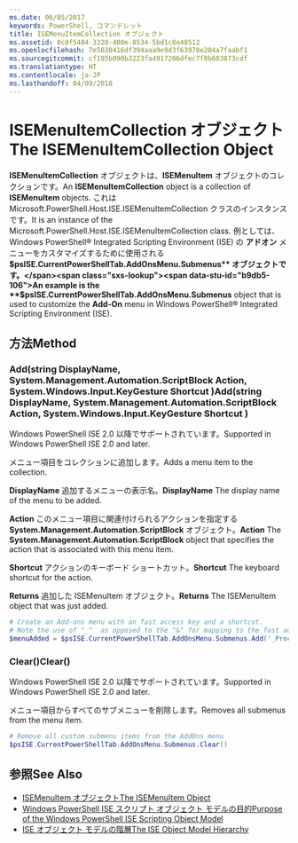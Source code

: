 ```yaml
---
ms.date: 06/05/2017
keywords: PowerShell, コマンドレット
title: ISEMenuItemCollection オブジェクト
ms.assetid: 0c0f5484-3320-408e-8534-5bd1c8e48512
ms.openlocfilehash: 7e5030416df394aaa9e9d3f63978e204a7faabf1
ms.sourcegitcommit: cf195b090b3223fa4917206dfec7f0b603873cdf
ms.translationtype: HT
ms.contentlocale: ja-JP
ms.lasthandoff: 04/09/2018
---
```

# <a name="the-isemenuitemcollection-object"></a><span data-ttu-id="b9db5-103">ISEMenuItemCollection オブジェクト</span><span class="sxs-lookup"><span data-stu-id="b9db5-103">The ISEMenuItemCollection Object</span></span>

<span data-ttu-id="b9db5-104">**ISEMenuItemCollection** オブジェクトは、**ISEMenuItem** オブジェクトのコレクションです。</span><span class="sxs-lookup"><span data-stu-id="b9db5-104">An **ISEMenuItemCollection** object is a collection of **ISEMenuItem** objects.</span></span> <span data-ttu-id="b9db5-105">これは Microsoft.PowerShell.Host.ISE.ISEMenuItemCollection クラスのインスタンスです。</span><span class="sxs-lookup"><span data-stu-id="b9db5-105">It is an instance of the Microsoft.PowerShell.Host.ISE.ISEMenuItemCollection class.</span></span> <span data-ttu-id="b9db5-106">例としては、Windows PowerShell® Integrated Scripting Environment (ISE) の **アドオン** メニューをカスタマイズするために使用される **$psISE.CurrentPowerShellTab.AddOnsMenu.Submenus** オブジェクトです。</span><span class="sxs-lookup"><span data-stu-id="b9db5-106">An example is the **$psISE.CurrentPowerShellTab.AddOnsMenu.Submenus** object that is used to customize the **Add-On** menu in Windows PowerShell® Integrated Scripting Environment (ISE).</span></span>

## <a name="method"></a><span data-ttu-id="b9db5-107">方法</span><span class="sxs-lookup"><span data-stu-id="b9db5-107">Method</span></span>

### <a name="addstring-displayname-systemmanagementautomationscriptblock-action-systemwindowsinputkeygesture-shortcut-"></a><span data-ttu-id="b9db5-108">Add\(string DisplayName, System.Management.Automation.ScriptBlock Action, System.Windows.Input.KeyGesture Shortcut \)</span><span class="sxs-lookup"><span data-stu-id="b9db5-108">Add\(string DisplayName, System.Management.Automation.ScriptBlock Action, System.Windows.Input.KeyGesture Shortcut \)</span></span>

<span data-ttu-id="b9db5-109">Windows PowerShell ISE 2.0 以降でサポートされています。</span><span class="sxs-lookup"><span data-stu-id="b9db5-109">Supported in Windows PowerShell ISE 2.0 and later.</span></span>

<span data-ttu-id="b9db5-110">メニュー項目をコレクションに追加します。</span><span class="sxs-lookup"><span data-stu-id="b9db5-110">Adds a menu item to the collection.</span></span>

<span data-ttu-id="b9db5-111">**DisplayName** 追加するメニューの表示名。</span><span class="sxs-lookup"><span data-stu-id="b9db5-111">**DisplayName** The display name of the menu to be added.</span></span>

<span data-ttu-id="b9db5-112">**Action** このメニュー項目に関連付けられるアクションを指定する **System.Management.Automation.ScriptBlock** オブジェクト。</span><span class="sxs-lookup"><span data-stu-id="b9db5-112">**Action** The **System.Management.Automation.ScriptBlock** object that specifies the action that is associated with this menu item.</span></span>

<span data-ttu-id="b9db5-113">**Shortcut** アクションのキーボード ショートカット。</span><span class="sxs-lookup"><span data-stu-id="b9db5-113">**Shortcut** The keyboard shortcut for the action.</span></span>

<span data-ttu-id="b9db5-114">**Returns** 追加した ISEMenuItem オブジェクト。</span><span class="sxs-lookup"><span data-stu-id="b9db5-114">**Returns** The ISEMenuItem object that was just added.</span></span>

```powershell
# Create an Add-ons menu with an fast access key and a shortcut.
# Note the use of "_"  as opposed to the "&" for mapping to the fast access key letter for the menu item.
$menuAdded = $psISE.CurrentPowerShellTab.AddOnsMenu.Submenus.Add('_Process', {Get-Process}, 'Alt+P')
```

### <a name="clear"></a><span data-ttu-id="b9db5-115">Clear\(\)</span><span class="sxs-lookup"><span data-stu-id="b9db5-115">Clear\(\)</span></span>

<span data-ttu-id="b9db5-116">Windows PowerShell ISE 2.0 以降でサポートされています。</span><span class="sxs-lookup"><span data-stu-id="b9db5-116">Supported in Windows PowerShell ISE 2.0 and later.</span></span>

<span data-ttu-id="b9db5-117">メニュー項目からすべてのサブメニューを削除します。</span><span class="sxs-lookup"><span data-stu-id="b9db5-117">Removes all submenus from the menu item.</span></span>

```powershell
# Remove all custom submenu items from the AddOns menu
$psISE.CurrentPowerShellTab.AddOnsMenu.Submenus.Clear()
```

## <a name="see-also"></a><span data-ttu-id="b9db5-118">参照</span><span class="sxs-lookup"><span data-stu-id="b9db5-118">See Also</span></span>

- [<span data-ttu-id="b9db5-119">ISEMenuItem オブジェクト</span><span class="sxs-lookup"><span data-stu-id="b9db5-119">The ISEMenuItem Object</span></span>](The-ISEMenuItem-Object.md)
- [<span data-ttu-id="b9db5-120">Windows PowerShell ISE スクリプト オブジェクト モデルの目的</span><span class="sxs-lookup"><span data-stu-id="b9db5-120">Purpose of the Windows PowerShell ISE Scripting Object Model</span></span>](Purpose-of-the-Windows-PowerShell-ISE-Scripting-Object-Model.md)
- [<span data-ttu-id="b9db5-121">ISE オブジェクト モデルの階層</span><span class="sxs-lookup"><span data-stu-id="b9db5-121">The ISE Object Model Hierarchy</span></span>](The-ISE-Object-Model-Hierarchy.md)
